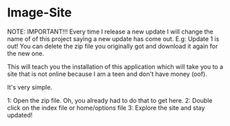 # Image-Site

NOTE: IMPORTANT!!! Every time I release a new update I will change the name of of this project saying a new update has come out. E.g: Update 1 is out! You can delete the zip file you originally got and download it again for the new one.

This will teach you the installation of this application which will take you to a site that is not online because I am a teen and don't have money (oof).

It's very simple.

1: Open the zip file. Oh, you already had to do that to get here.
2: Double click on the index file or home/options file
3: Explore the site and stay updated!
